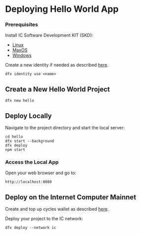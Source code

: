 # Deploying Hello World App

### Prerequisites
Install IC Software Development KIT (SKD):
- [Linux](IC_SDK_Linux.md)
- [MaxOS](IC_SDK_MacOS.md)
- [Windows](IC_SDK_Windows.md)

Create a new identity if needed as described [here](DFX_Wallet.md).

```shell
dfx identity use <name>
```

## Create a New Hello World Project

```shell
dfx new hello
```

## Deploy Locally

Navigate to the project directory and start the local server:

```shell
cd hello
dfx start --background
dfx deploy
npm start
```

### Access the Local App

Open your web browser and go to:

```
http://localhost:8080
```

## Deploy on the Internet Computer Mainnet

Create and top up cycles wallet as described [here](DFX_Wallet.md).

Deploy your project to the IC network:

```shell
dfx deploy --network ic
```
